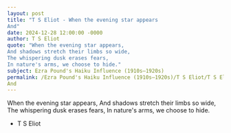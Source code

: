 ```yaml
---
layout: post
title: "T S Eliot - When the evening star appears
And"
date: 2024-12-28 12:00:00 -0000
author: T S Eliot
quote: "When the evening star appears,
And shadows stretch their limbs so wide,
The whispering dusk erases fears,
In nature's arms, we choose to hide."
subject: Ezra Pound's Haiku Influence (1910s–1920s)
permalink: /Ezra Pound's Haiku Influence (1910s–1920s)/T S Eliot/T S Eliot - When the evening star appears
And
---
```


When the evening star appears,
And shadows stretch their limbs so wide,
The whispering dusk erases fears,
In nature's arms, we choose to hide.

- T S Eliot
